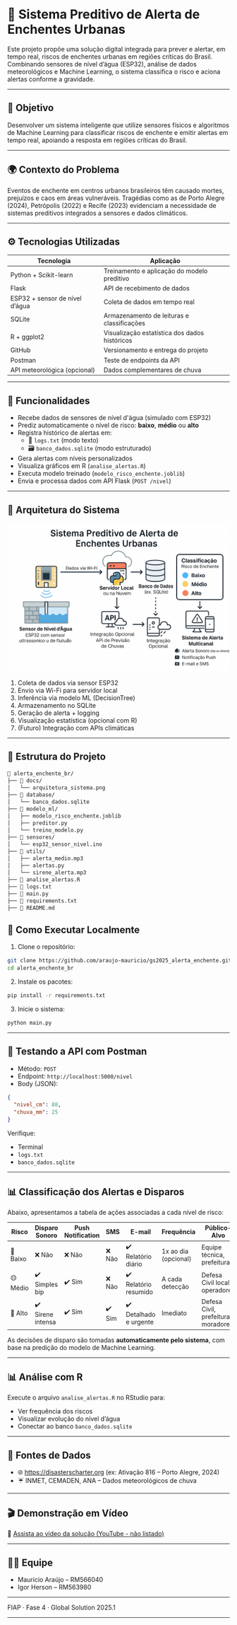 # 🌊 Sistema Preditivo de Alerta de Enchentes Urbanas

Este projeto propõe uma solução digital integrada para prever e alertar, em tempo real, riscos de enchentes urbanas em regiões críticas do Brasil. Combinando sensores de nível d’água (ESP32), análise de dados meteorológicos e Machine Learning, o sistema classifica o risco e aciona alertas conforme a gravidade.

---

## 🎯 Objetivo

Desenvolver um sistema inteligente que utilize sensores físicos e algoritmos de Machine Learning para classificar riscos de enchente e emitir alertas em tempo real, apoiando a resposta em regiões críticas do Brasil.

---

## 🌍 Contexto do Problema

Eventos de enchente em centros urbanos brasileiros têm causado mortes, prejuízos e caos em áreas vulneráveis. Tragédias como as de Porto Alegre (2024), Petrópolis (2022) e Recife (2023) evidenciam a necessidade de sistemas preditivos integrados a sensores e dados climáticos.


---

## ⚙️ Tecnologias Utilizadas

| Tecnologia | Aplicação |
|------------|-----------|
| Python + Scikit-learn | Treinamento e aplicação do modelo preditivo |
| Flask | API de recebimento de dados |
| ESP32 + sensor de nível d’água | Coleta de dados em tempo real |
| SQLite | Armazenamento de leituras e classificações |
| R + ggplot2 | Visualização estatística dos dados históricos |
| GitHub | Versionamento e entrega do projeto |
| Postman | Teste de endpoints da API |
| API meteorológica (opcional) | Dados complementares de chuva |

---

## 🧠 Funcionalidades

- Recebe dados de sensores de nível d'água (simulado com ESP32)
- Prediz automaticamente o nível de risco: **baixo**, **médio** ou **alto**
- Registra histórico de alertas em:
  - 📄 `logs.txt` (modo texto)
  - 🗃️ `banco_dados.sqlite` (modo estruturado)
- Gera alertas com níveis personalizados
- Visualiza gráficos em R (`analise_alertas.R`)
- Executa modelo treinado (`modelo_risco_enchente.joblib`)
- Envia e processa dados com API Flask (`POST /nivel`)

---

## 🧱 Arquitetura do Sistema

![Arquitetura do Sistema](docs/arquitetura_sistema.png)

1. Coleta de dados via sensor ESP32
2. Envio via Wi-Fi para servidor local
3. Inferência via modelo ML (DecisionTree)
4. Armazenamento no SQLite
5. Geração de alerta + logging
6. Visualização estatística (opcional com R)
7. (Futuro) Integração com APIs climáticas

---

## 📁 Estrutura do Projeto

```plaintext
📂 alerta_enchente_br/
├── 📁 docs/
│   └── arquitetura_sistema.png
├── 📁 database/
│   └── banco_dados.sqlite
├── 📁 modelo_ml/
│   ├── modelo_risco_enchente.joblib
│   ├── preditor.py
│   └── treino_modelo.py
├── 📁 sensores/
│   └── esp32_sensor_nivel.ino
├── 📁 utils/
│   ├── alerta_medio.mp3
│   ├── alertas.py
│   └── sirene_alerta.mp3
├── 📄 analise_alertas.R
├── 📄 logs.txt
├── 📄 main.py
├── 📄 requirements.txt
├── 📄 README.md

```

## 🚀 Como Executar Localmente

1. Clone o repositório:

```bash
git clone https://github.com/araujo-mauricio/gs2025_alerta_enchente.git
cd alerta_enchente_br
```

2. Instale os pacotes:

```bash
pip install -r requirements.txt
```

3. Inicie o sistema:

```bash
python main.py
```

---

## 🔬 Testando a API com Postman

- Método: `POST`
- Endpoint: `http://localhost:5000/nivel`
- Body (JSON):
```json
{
  "nivel_cm": 88,
  "chuva_mm": 25
}
```

Verifique:
- Terminal
- `logs.txt`
- `banco_dados.sqlite`

---

## 📊 Classificação dos Alertas e Disparos

Abaixo, apresentamos a tabela de ações associadas a cada nível de risco:

| Risco       | Disparo Sonoro     | Push Notification | SMS     | E-mail              | Frequência              | Público-Alvo                         |
|-------------|--------------------|-------------------|---------|---------------------|--------------------------|--------------------------------------|
| 🔵 Baixo    | ❌ Não              | ❌ Não            | ❌ Não  | ✔️ Relatório diário | 1x ao dia (opcional)     | Equipe técnica, prefeituras          |
| 🟡 Médio    | ✔️ Simples bip     | ✔️ Sim            | ❌ Não  | ✔️ Relatório resumido | A cada detecção         | Defesa Civil local, operadores       |
| 🔴 Alto     | ✔️ Sirene intensa  | ✔️ Sim            | ✔️ Sim  | ✔️ Detalhado e urgente | Imediato                | Defesa Civil, prefeituras, moradores |

As decisões de disparo são tomadas **automaticamente pelo sistema**, com base na predição do modelo de Machine Learning.

---

## 📊 Análise com R

Execute o arquivo `analise_alertas.R` no RStudio para:

- Ver frequência dos riscos
- Visualizar evolução do nível d’água
- Conectar ao banco `banco_dados.sqlite`

---

## 🔗 Fontes de Dados

- 🌐 https://disasterscharter.org (ex: Ativação 816 – Porto Alegre, 2024)
- ☔ INMET, CEMADEN, ANA – Dados meteorológicos de chuva

---

## 🎬 Demonstração em Vídeo

🔗 [Assista ao vídeo da solução (YouTube - não listado)](https://youtu.be/EXEMPLO)

---

## 👨‍💻 Equipe

- Mauricio Araújo – RM566040  
- Igor Herson – RM563980  


---

FIAP · Fase 4 · Global Solution 2025.1

---